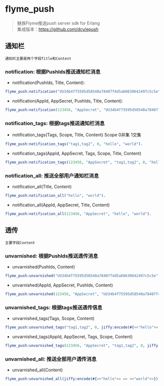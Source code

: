 # flyme_push
> 魅族Flyme推送push server sdk for Erlang    
> 集成版本：https://github.com/dcy/epush

## 通知栏
    通知栏主要是两个字段Title和Content

### notification: 根据PushIds推送通知栏消息

* notification(PushIds, Title, Content):
```erlang
flyme_push:notification("UU34b4f75595d58540a78407f4d5a60630642497c5c5e", "Hello", "World").
```

* notification(AppId, AppSecret, PushIds, Title, Content):
```erlang
flyme_push:notification(123456, "AppSecret", "UU34b4f75595d58540a78407f4d5a60630642497c5c5e", "Hello", "World").
```

### notification_tags: 根据tags推送通知栏消息

* notification_tags(Tags, Scope, Title, Content)
    Scope 0并集 1交集
```erlang
flyme_push:notification_tags("tag1,tag2", 0, "hello", "world").
```

* notification_tags(AppId, AppSecret, Tags, Scope, Title, Content)
```erlang
flyme_push:notification_tags(123456, "AppSecret", "tag1,tag2", 0, "hello", "world").
```

### notification_all: 推送全部用户通知栏消息

* notification_all(Title, Content)
```erlang
flyme_push:notification_all("hello", "world").
```

* notification_all(AppId, AppSecret, Title, Content)
```erlang
flyme_push:notification_all(123456, "AppSecret", "hello", "world").
```

## 透传
    主要字段Content

### unvarnished: 根据PushIds推送透传消息

* unvarnished(PushIds, Content)
```erlang
flyme_push:unvarnished("UU34b4f75595d58540a78407f4d5a60630642497c5c5e", jiffy:encode(#{<<"hello">> => <<"world">>})).
```
* unvarnished(AppId, AppSecret, PushIds, Content)
```erlang
flyme_push:unvarnished(123456, "AppSecret", "UU34b4f75595d58540a78407f4d5a60630642497c5c5e", jiffy:encode(#{<<"hello">> => <<"world">>})).
```

### unvarnished_tags: 根据tags推送透传信息

* unvarnished_tags(Tags, Scope, Content)
```erlang
flyme_push:unvarnished_tags("tag1,tag2", 0, jiffy:encode(#{<<"hello">> => <<"world">>})).
```
* unvarnished_tags(AppId, AppSecret, Tags, Scope, Content)
```erlang
flyme_push:unvarnished_tags(123456, "AppSecret", "tag1,tag2", 0, jiffy:encode(#{<<"hello">> => <<"world">>})).
```

### unvarnished_all: 推送全部用户透传消息

* unvarnished_all(Content)
```erlang
flyme_push:unvarnished_all(jiffy:encode(#{<<"hello">> => <<"world">>})).
```



